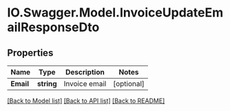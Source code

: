 # IO.Swagger.Model.InvoiceUpdateEmailResponseDto
## Properties

Name | Type | Description | Notes
------------ | ------------- | ------------- | -------------
**Email** | **string** | Invoice email | [optional] 

[[Back to Model list]](../README.md#documentation-for-models) [[Back to API list]](../README.md#documentation-for-api-endpoints) [[Back to README]](../README.md)

